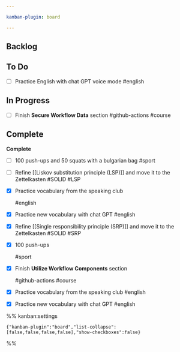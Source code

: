 ```yaml
---

kanban-plugin: board

---
```


## Backlog



## To Do

- [ ] Practice English with chat GPT voice mode
	#english


## In Progress

- [ ] Finish **Secure Workflow Data** section
	#github-actions #course


## Complete

**Complete**
- [ ] 100 push-ups and 50 squats with a bulgarian bag
	#sport
- [ ] Refine [[Liskov substitution principle (LSP)]] and move it to the Zettelkasten
	#SOLID #LSP
- [x] Practice vocabulary from the speaking club
	
	#english
- [x] Practice new vocabulary with chat GPT
	#english
- [x] Refine [[Single responsibility principle (SRP)]] and move it to the Zettelkasten
	#SOLID #SRP
- [x] 100 push-ups
	
	#sport
- [x] Finish **Utilize Workflow Components** section
	
	#github-actions #course
- [x] Practice vocabulary from the speaking club
	#english
- [x] Practice new vocabulary with chat GPT
	#english




%% kanban:settings
```
{"kanban-plugin":"board","list-collapse":[false,false,false,false],"show-checkboxes":false}
```
%%
